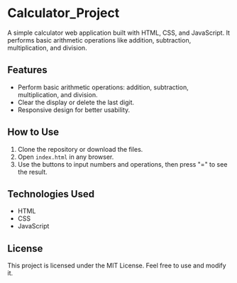 # Calculator_Project
A simple calculator web application built with HTML, CSS, and JavaScript. It performs basic arithmetic operations like addition, subtraction, multiplication, and division.

## Features
- Perform basic arithmetic operations: addition, subtraction, multiplication, and division.
- Clear the display or delete the last digit.
- Responsive design for better usability.

## How to Use
1. Clone the repository or download the files.
2. Open `index.html` in any browser.
3. Use the buttons to input numbers and operations, then press "=" to see the result.

## Technologies Used
- HTML
- CSS
- JavaScript

## License
This project is licensed under the MIT License. Feel free to use and modify it.
